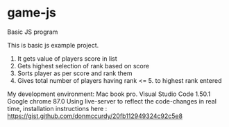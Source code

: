# game-js
Basic JS program

This is basic js example project.

1. It gets value of players score in list
2. Gets highest selection of rank based on score
3. Sorts player as per score and rank them
4. Gives total number of players having rank <= 5. to highest rank entered

My development environment:
Mac book pro.
Visual Studio Code 1.50.1
Google chrome 87.0
Using live-server to reflect the code-changes in real time, installation instructions here : https://gist.github.com/donmccurdy/20fb112949324c92c5e8
